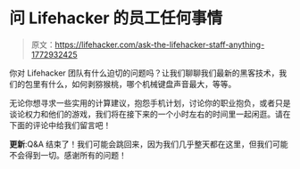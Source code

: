 # 问 Lifehacker 的员工任何事情

> 原文：<https://lifehacker.com/ask-the-lifehacker-staff-anything-1772932425>

你对 Lifehacker 团队有什么迫切的问题吗？让我们聊聊我们最新的黑客技术，我们的包里有什么，如何剥猕猴桃，哪个机械键盘声音最大，等等。



无论你想寻求一些实用的计算建议，抱怨手机计划，讨论你的职业抱负，或者只是谈论权力和他们的游戏，我们将在接下来的一个小时左右的时间里一起闲逛。请在下面的评论中给我们留言吧！

**更新**:Q&A 结束了！我们可能会跳回来，因为我们几乎整天都在这里，但我们可能不会得到一切。感谢所有的问题！